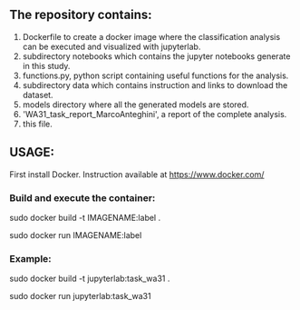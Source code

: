 ## The repository contains:
1. Dockerfile to create a docker image where the classification analysis can be executed and visualized with jupyterlab.
2. subdirectory notebooks which contains the jupyter notebooks generate in this study.
3. functions.py, python script containing useful functions for the analysis.
4. subdirectory data which contains instruction and links to download the dataset.
5. models directory where all the generated models are stored.
6. 'WA31_task_report_MarcoAnteghini', a report of the complete analysis.
7. this file.

## USAGE:

First install Docker. Instruction available at https://www.docker.com/


### Build and execute the container:

sudo docker build -t IMAGENAME:label .

sudo docker run IMAGENAME:label

### Example:
sudo docker build -t jupyterlab:task_wa31 . 

sudo docker run jupyterlab:task_wa31






